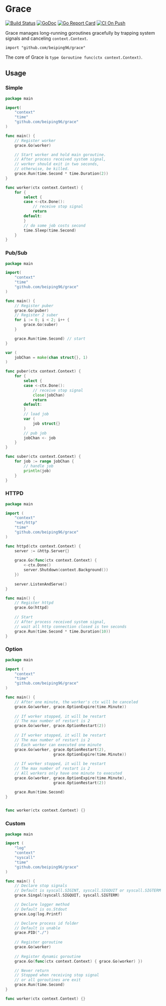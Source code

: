 # Grace

[![Build Status](https://travis-ci.com/beiping96/grace.svg?branch=master)](https://travis-ci.com/beiping96/grace)
[![GoDoc](https://godoc.org/github.com/beiping96/grace?status.svg)](https://pkg.go.dev/github.com/beiping96/grace)
[![Go Report Card](https://goreportcard.com/badge/github.com/beiping96/grace)](https://goreportcard.com/report/github.com/beiping96/grace)
[![CI On Push](https://github.com/beiping96/grace/workflows/CI-On-Push/badge.svg)](https://github.com/beiping96/grace/actions)

<!-- [![codecov](https://codecov.io/gh/beiping96/grace/branch/master/graph/badge.svg)](https://codecov.io/gh/beiping96/grace) -->

Grace manages long-running goroutines gracefully by trapping system signals and canceling `context.Context`.

`import "github.com/beiping96/grace"`

The core of Grace is `type Goroutine func(ctx context.Context)`.

## Usage

### Simple
```go
package main

import(
    "context"
    "time"
    "github.com/beiping96/grace"
)

func main() {
    // Register worker
    grace.Go(worker)

    // Start worker and hold main goroutine.
    // After process received system signal, 
    // worker should exit in two seconds,
    // otherwise, be killed.
    grace.Run(time.Second * time.Duration(2)) 
}

func worker(ctx context.Context) {
    for {
        select {
        case <-ctx.Done():
            // receive stop signal
            return
        default:
        }
        // do some job costs second
        time.Sleep(time.Second)      
    }
}
```

### Pub/Sub
```go
package main

import(
    "context"
    "time"
    "github.com/beiping96/grace"
)

func main() {
    // Register puber
    grace.Go(puber)
    // Register 2 suber
    for i := 0; i < 2; i++ { 
        grace.Go(suber) 
    }

    grace.Run(time.Second) // start
}

var (
    jobChan = make(chan struct{}, 1)
)

func puber(ctx context.Context) {
    for {
        select {
        case <-ctx.Done():
            // receive stop signal
            close(jobChan)
            return
        default:
        }
        // load job
        var (
            job struct{}
        )
        // pub job
        jobChan <- job 
    }
}

func suber(ctx context.Context) {
    for job := range jobChan {
        // handle job
    	println(job)
    }
}
```

### HTTPD
```go
package main

import (
    "context"
    "net/http"
    "time"
    "github.com/beiping96/grace"
)

func httpd(ctx context.Context) {
    server := &http.Server{}
    
    grace.Go(func(ctx context.Context) {
        <-ctx.Done()
        server.Shutdown(context.Background())
    })
    
    server.ListenAndServe()
}

func main() {
    // Register httpd
    grace.Go(httpd)
    
    // Start
    // After process received system signal, 
    // wait all http connection closed is ten seconds
    grace.Run(time.Second * time.Duration(10)) 
}
```

### Option
```go
package main

import (
    "context"
    "time"
    "github.com/beiping96/grace"
)

func main() {
    // After one minute, the worker's ctx will be canceled
    grace.Go(worker, grace.OptionExpire(time.Minute))    
    
    // If worker stopped, it will be restart
    // The max number of restart is 2
    grace.Go(worker, grace.OptionRestart(2))
    
    // If worker stopped, it will be restart
    // The max number of restart is 2
    // Each worker can executed one minute
    grace.Go(worker, grace.OptionRestart(2),
                     grace.OptionExpire(time.Minute))
    
    // If worker stopped, it will be restart
    // The max number of restart is 2
    // All workers only have one minute to executed
    grace.Go(worker, grace.OptionExpire(time.Minute),
                     grace.OptionRestart(2))

    grace.Run(time.Second)
}


func worker(ctx context.Context) {}
```

### Custom
``` go
package main

import (
    "log"
    "context"
    "syscall"
    "time"
    "github.com/beiping96/grace"
)

func main() {
    // Declare stop signals
    // Default is syscall.SIGINT, syscall.SIGQUIT or syscall.SIGTERM
    grace.Singal(syscall.SIGQUIT, syscall.SIGTERM)

    // Declare logger method
    // Default is os.Stdout
    grace.Log(log.Printf)

    // Declare process id folder
    // Default is unable
    grace.PID("./")
    
    // Register goroutine
    grace.Go(worker)
    
    // Register dynamic goroutine
    grace.Go(func(ctx context.Context) { grace.Go(worker) })

    // Never return
    // Stopped when receiving stop signal
    // or all goroutines are exit
    grace.Run(time.Second)
}

func worker(ctx context.Context) {}
```
